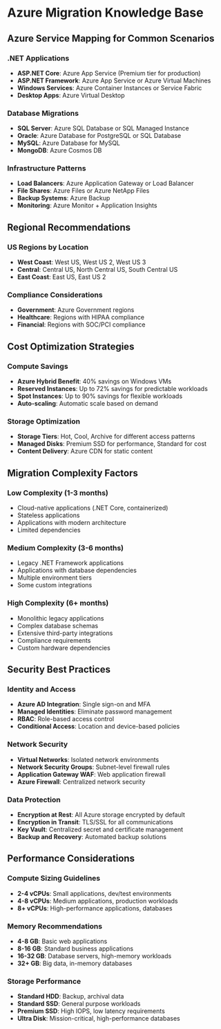 # Azure Migration Knowledge Base

## Azure Service Mapping for Common Scenarios

### .NET Applications
- **ASP.NET Core**: Azure App Service (Premium tier for production)
- **ASP.NET Framework**: Azure App Service or Azure Virtual Machines
- **Windows Services**: Azure Container Instances or Service Fabric
- **Desktop Apps**: Azure Virtual Desktop

### Database Migrations
- **SQL Server**: Azure SQL Database or SQL Managed Instance
- **Oracle**: Azure Database for PostgreSQL or SQL Database
- **MySQL**: Azure Database for MySQL
- **MongoDB**: Azure Cosmos DB

### Infrastructure Patterns
- **Load Balancers**: Azure Application Gateway or Load Balancer
- **File Shares**: Azure Files or Azure NetApp Files
- **Backup Systems**: Azure Backup
- **Monitoring**: Azure Monitor + Application Insights

## Regional Recommendations

### US Regions by Location
- **West Coast**: West US, West US 2, West US 3
- **Central**: Central US, North Central US, South Central US
- **East Coast**: East US, East US 2

### Compliance Considerations
- **Government**: Azure Government regions
- **Healthcare**: Regions with HIPAA compliance
- **Financial**: Regions with SOC/PCI compliance

## Cost Optimization Strategies

### Compute Savings
- **Azure Hybrid Benefit**: 40% savings on Windows VMs
- **Reserved Instances**: Up to 72% savings for predictable workloads
- **Spot Instances**: Up to 90% savings for flexible workloads
- **Auto-scaling**: Automatic scale based on demand

### Storage Optimization
- **Storage Tiers**: Hot, Cool, Archive for different access patterns
- **Managed Disks**: Premium SSD for performance, Standard for cost
- **Content Delivery**: Azure CDN for static content

## Migration Complexity Factors

### Low Complexity (1-3 months)
- Cloud-native applications (.NET Core, containerized)
- Stateless applications
- Applications with modern architecture
- Limited dependencies

### Medium Complexity (3-6 months)
- Legacy .NET Framework applications
- Applications with database dependencies
- Multiple environment tiers
- Some custom integrations

### High Complexity (6+ months)
- Monolithic legacy applications
- Complex database schemas
- Extensive third-party integrations
- Compliance requirements
- Custom hardware dependencies

## Security Best Practices

### Identity and Access
- **Azure AD Integration**: Single sign-on and MFA
- **Managed Identities**: Eliminate password management
- **RBAC**: Role-based access control
- **Conditional Access**: Location and device-based policies

### Network Security
- **Virtual Networks**: Isolated network environments
- **Network Security Groups**: Subnet-level firewall rules
- **Application Gateway WAF**: Web application firewall
- **Azure Firewall**: Centralized network security

### Data Protection
- **Encryption at Rest**: All Azure storage encrypted by default
- **Encryption in Transit**: TLS/SSL for all communications
- **Key Vault**: Centralized secret and certificate management
- **Backup and Recovery**: Automated backup solutions

## Performance Considerations

### Compute Sizing Guidelines
- **2-4 vCPUs**: Small applications, dev/test environments
- **4-8 vCPUs**: Medium applications, production workloads
- **8+ vCPUs**: High-performance applications, databases

### Memory Recommendations
- **4-8 GB**: Basic web applications
- **8-16 GB**: Standard business applications  
- **16-32 GB**: Database servers, high-memory workloads
- **32+ GB**: Big data, in-memory databases

### Storage Performance
- **Standard HDD**: Backup, archival data
- **Standard SSD**: General purpose workloads
- **Premium SSD**: High IOPS, low latency requirements
- **Ultra Disk**: Mission-critical, high-performance databases
